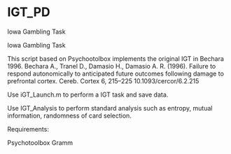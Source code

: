 # IGT_PD
Iowa Gambling Task

Iowa Gambling Task

This script based on Psychootolbox implements the original IGT in Bechara 1996. Bechara A., Tranel D., Damasio H., Damasio A. R. (1996). Failure to respond autonomically to anticipated future outcomes following damage to prefrontal cortex. Cereb. Cortex 6, 215–225 10.1093/cercor/6.2.215

Use iGT_Launch.m to perform a IGT task and save data.

Use IGT_Analysis to perform standard analysis such as entropy, mutual information, randomness of card selection.

Requirements:

Psychotoolbox
Gramm
